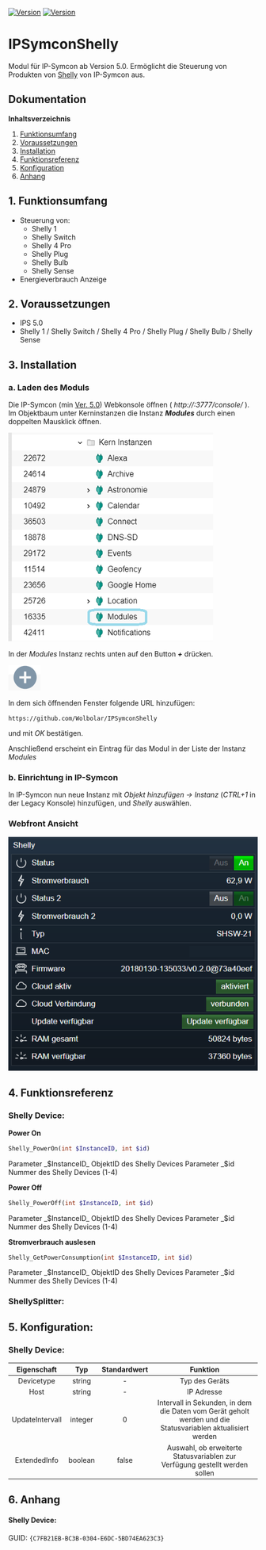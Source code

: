 [![Version](https://img.shields.io/badge/Symcon-PHPModul-red.svg)](https://www.symcon.de/service/dokumentation/entwicklerbereich/sdk-tools/sdk-php/)
[![Version](https://img.shields.io/badge/Symcon%20Version-5.0%20%3E-green.svg)](https://www.symcon.de/forum/threads/38222-IP-Symcon-5-0-verf%C3%BCgbar)

# IPSymconShelly

Modul für IP-Symcon ab Version 5.0. Ermöglicht die Steuerung von Produkten von [Shelly](https://shelly.cloud/ "Shelly") von IP-Symcon aus.

## Dokumentation

**Inhaltsverzeichnis**

1. [Funktionsumfang](#1-funktionsumfang)  
2. [Voraussetzungen](#2-voraussetzungen)  
3. [Installation](#3-installation)  
4. [Funktionsreferenz](#4-funktionsreferenz)  
5. [Konfiguration](#5-konfiguration)  
6. [Anhang](#6-anhang)  

## 1. Funktionsumfang

  - Steuerung von:
     - Shelly 1
     - Shelly Switch
     - Shelly 4 Pro
     - Shelly Plug
     - Shelly Bulb
     - Shelly Sense     
 - Energieverbrauch Anzeige  
  

## 2. Voraussetzungen

 - IPS 5.0
 - Shelly 1 / Shelly Switch / Shelly 4 Pro / Shelly Plug / Shelly Bulb / Shelly Sense

## 3. Installation

### a. Laden des Moduls

Die IP-Symcon (min [Ver. 5.0](https://www.symcon.de/forum/threads/38222-IP-Symcon-5-0-verf%C3%BCgbar "IP-Symcon 5")) Webkonsole öffnen ( *http://<IP-SYMCON IP>:3777/console/* ). Im Objektbaum unter Kerninstanzen die Instanz __*Modules*__ durch einen doppelten Mausklick öffnen.

![Modules](img/modules.png?raw=true "Modules")

In der _Modules_ Instanz rechts unten auf den Button __*+*__ drücken.

![ModulesAdd](img/plus_add.png?raw=true "Hinzufügen")
 
In dem sich öffnenden Fenster folgende URL hinzufügen:

```	
https://github.com/Wolbolar/IPSymconShelly  
```
    
und mit _OK_ bestätigen.    
    
Anschließend erscheint ein Eintrag für das Modul in der Liste der Instanz _Modules_ 


### b. Einrichtung in IP-Symcon

In IP-Symcon nun neue Instanz mit _Objekt hinzufügen -> Instanz_ (_CTRL+1_ in der Legacy Konsole) hinzufügen, und _Shelly_ auswählen.


### Webfront Ansicht


 ![Webfront](img/shelly_webfront.png?raw=true "Config IO")

## 4. Funktionsreferenz

### Shelly Device:
 
**Power On**
```php
Shelly_PowerOn(int $InstanceID, int $id)
``` 
Parameter _$InstanceID_ ObjektID des Shelly Devices
Parameter _$id Nummer des Shelly Devices (1-4)

**Power Off**
```php
Shelly_PowerOff(int $InstanceID, int $id)
``` 
Parameter _$InstanceID_ ObjektID des Shelly Devices
Parameter _$id Nummer des Shelly Devices (1-4)

**Stromverbrauch auslesen**
```php
Shelly_GetPowerConsumption(int $InstanceID, int $id)
``` 
Parameter _$InstanceID_ ObjektID des Shelly Devices
Parameter _$id Nummer des Shelly Devices (1-4)


### ShellySplitter:




## 5. Konfiguration:


### Shelly Device:  

| Eigenschaft     | Typ     | Standardwert | Funktion                                                              |
| :-------------: | :-----: | :----------: | :-------------------------------------------------------------------: |
| Devicetype      | string  |    -          | Typ des Geräts                                                        |
| Host            | string  |    -          | IP Adresse                               |
| UpdateIntervall | integer |  0            | Intervall in Sekunden, in dem die Daten vom Gerät geholt werden und die Statusvariablen aktualisiert werden       |
| ExtendedInfo    | boolean |  false | Auswahl, ob erweiterte Statusvariablen zur Verfügung gestellt werden sollen

## 6. Anhang


#### Shelly Device:

GUID: `{C7FB21EB-BC3B-0304-E6DC-5BD74EA623C3}` 